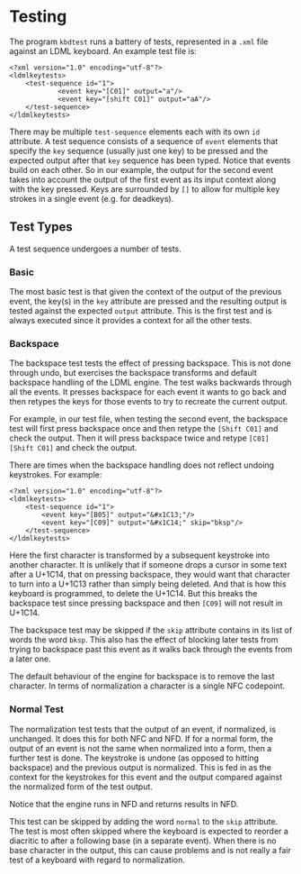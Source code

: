 # Testing

The program `kbdtest` runs a battery of tests, represented in a `.xml` file against an LDML keyboard. An example test file is:

```
<?xml version="1.0" encoding="utf-8"?>
<ldmlkeytests>
    <test-sequence id="1">
            <event key="[C01]" output="a"/>
            <event key="[shift C01]" output="aA"/>
    </test-sequence>
</ldmlkeytests>
```

There may be multiple `test-sequence` elements each with its own `id` attribute. A test sequence consists of a sequence of `event` elements that specify the `key` sequence (usually just one key) to be pressed and the expected output after that `key` sequence has been typed. Notice that events build on each other. So in our example, the output for the second event takes into account the output of the first event as its input context along with the key pressed. Keys are surrounded by `[]` to allow for multiple key strokes in a single event (e.g. for deadkeys).

## Test Types

A test sequence undergoes a number of tests.

### Basic

The most basic test is that given the context of the output of the previous event, the key(s) in the `key` attribute are pressed and the resulting output is tested against the expected `output` attribute. This is the first test and is always executed since it provides a context for all the other tests.

### Backspace

The backspace test tests the effect of pressing backspace. This is not done through undo, but exercises the backspace transforms and default backspace handling of the LDML engine. The test walks backwards through all the events. It presses backspace for each event it wants to go back and then retypes the keys for those events to try to recreate the current output.

For example, in our test file, when testing the second event, the backspace test will first press backspace once and then retype the `[Shift C01]` and check the output. Then it will press backspace twice and retype `[C01] [Shift C01]` and check the output.

There are times when the backspace handling does not reflect undoing keystrokes. For example:

```
<?xml version="1.0" encoding="utf-8"?>
<ldmlkeytests>
    <test-sequence id="1">
        <event key="[B05]" output="&#x1C13;"/>
        <event key="[C09]" output="&#x1C14;" skip="bksp"/>
    </test-sequence>
</ldmlkeytests>
```

Here the first character is transformed by a subsequent keystroke into another character. It is unlikely that if someone drops a cursor in some text after a U+1C14, that on pressing backspace, they would want that character to turn into a U+1C13 rather than simply being deleted. And that is how this keyboard is programmed, to delete the U+1C14. But this breaks the backspace test since pressing backspace and then `[C09]` will not result in U+1C14.

The backspace test may be skipped if the `skip` attribute contains in its list of words the word `bksp`. This also has the effect of blocking later tests from trying to backspace past this event as it walks back through the events from a later one.

The default behaviour of the engine for backspace is to remove the last character. In terms of normalization a character is a single NFC codepoint.

### Normal Test

The normalization test tests that the output of an event, if normalized, is unchanged. It does this for both NFC and NFD. If for a normal form, the output of an event is not the same when normalized into a form, then a further test is done. The keystroke is undone (as opposed to hitting backspace) and the previous output is normalized. This is fed in as the context for the keystrokes for this event and the output compared against the normalized form of the test output.

Notice that the engine runs in NFD and returns results in NFD.

This test can be skipped by adding the word `normal` to the `skip` attribute. The test is most often skipped where the keyboard is expected to reorder a diacritic to after a following base (in a separate event). When there is no base character in the output, this can cause problems and is not really a fair test of a keyboard with regard to normalization.
